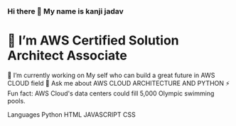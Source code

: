 ### Hi there 👋 My name is kanji jadav


# 🤔 I’m AWS Certified Solution Architect Associate
🔭 I’m currently working on My self who can build a great future in AWS CLOUD field
💬 Ask me about AWS CLOUD ARCHITECTURE AND PYTHON
⚡ Fun fact: AWS Cloud's data centers could fill 5,000 Olympic swimming pools.

Languages
Python	HTML JAVASCRIPT CSS
